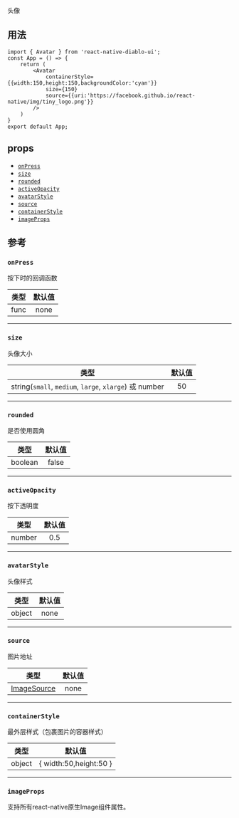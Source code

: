 头像

## 用法

```
import { Avatar } from 'react-native-diablo-ui';
const App = () => {
    return (
        <Avatar
            containerStyle={{width:150,height:150,backgroundColor:'cyan'}}
            size={150}
            source={{uri:'https://facebook.github.io/react-native/img/tiny_logo.png'}}
        />
    )
}
export default App;

```

## props

  - [`onPress`](#onPress)
  - [`size`](#size)
  - [`rounded`](#rounded)
  - [`activeOpacity`](#activeOpacity)
  - [`avatarStyle`](#avatarStyle)
  - [`source`](#source)
  - [`containerStyle`](#containerStyle)
  - [`imageProps`](#imageProps)

## 参考


### `onPress`

按下时的回调函数

|  类型  | 默认值 |
| :----: | :-----: |
| func |   none   |

---

### `size`

头像大小

|  类型  | 默认值 |
| :----: | :-----: |
| string(`small`, `medium`, `large`, `xlarge`) 或 number |   50   |

---

### `rounded`

是否使用圆角

|  类型  | 默认值 |
| :----: | :-----: |
| boolean |   false   |

---

### `activeOpacity`

按下透明度

|  类型  | 默认值 |
| :----: | :-----: |
| number |   0.5   |

---

### `avatarStyle`

头像样式

|  类型  | 默认值 |
| :----: | :-----: |
| object |   none   |

---

### `source`

图片地址

|                                类型                                | 默认值 |
| :----------------------------------------------------------------: | :-----: |
| [ImageSource](https://facebook.github.io/react-native/docs/images) |  none   |

---

### `containerStyle`

最外层样式（包裹图片的容器样式）

|      类型      | 默认值 |
| :------------: | :-----: |
| object |  { width:50,height:50 }   |

---

### `imageProps`

支持所有react-native原生Image组件属性。